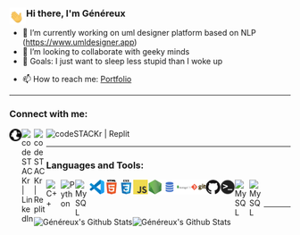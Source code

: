 ### Hi there, I'm Généreux <img align="left" alt="high" width="30px" height="30px" src="./waving_hand.gif" />

- 🌱 I’m currently working on uml designer platform based on NLP (https://www.umldesigner.app)
- 👯 I’m looking to collaborate with geeky minds
- 🥅 Goals: I just want to sleep less stupid than I woke up
<!--- 🥅 2021 Goals: Lunch my first IoT start-up-->
- 📫 How to reach me: [Portfolio](http://genereux-dev.me/)

---

### Connect with me:

[<img align="left" alt="codeSTACKr.com" width="22px" src="https://raw.githubusercontent.com/iconic/open-iconic/master/svg/globe.svg" />][website]
[<img align="left" alt="codeSTACKr | LinkedIn" width="22px" src="https://cdn.jsdelivr.net/npm/simple-icons@v3/icons/linkedin.svg" />][linkedin]
[<img align="left" alt="codeSTACKr | Replit" width="22px" src="https://upload.wikimedia.org/wikipedia/commons/b/b2/Repl.it_logo.svg" />][replit]
[<img align="left" alt="codeSTACKr | Replit" height="22px" src="https://upload.wikimedia.org/wikipedia/commons/f/fa/FreeCodeCamp_logo.svg" />][freecodecamp]

<br />

---

### Languages and Tools:

<img align="left" alt="C++" width="26px" src="https://raw.githubusercontent.com/isocpp/logos/master/cpp_logo.png" />
<img align="left" alt="Python" width="26px" src="https://upload.wikimedia.org/wikipedia/commons/thumb/c/c3/Python-logo-notext.svg/600px-Python-logo-notext.svg.png" />
<img align="left" alt="MySQL" width="26px" src="https://upload.wikimedia.org/wikipedia/commons/c/cf/Lua-Logo.svg" />
<img align="left" alt="Visual Studio Code" width="26px" src="https://raw.githubusercontent.com/github/explore/80688e429a7d4ef2fca1e82350fe8e3517d3494d/topics/visual-studio-code/visual-studio-code.png" />
<img align="left" alt="HTML5" width="26px" src="https://raw.githubusercontent.com/github/explore/80688e429a7d4ef2fca1e82350fe8e3517d3494d/topics/html/html.png" />
<img align="left" alt="CSS3" width="26px" src="https://raw.githubusercontent.com/github/explore/80688e429a7d4ef2fca1e82350fe8e3517d3494d/topics/css/css.png" />
<img align="left" alt="JavaScript" width="26px" src="https://raw.githubusercontent.com/github/explore/80688e429a7d4ef2fca1e82350fe8e3517d3494d/topics/javascript/javascript.png" />
<img align="left" alt="Node.js" width="26px" src="https://raw.githubusercontent.com/github/explore/80688e429a7d4ef2fca1e82350fe8e3517d3494d/topics/nodejs/nodejs.png" />
<img align="left" alt="SQL" width="26px" src="https://raw.githubusercontent.com/github/explore/80688e429a7d4ef2fca1e82350fe8e3517d3494d/topics/sql/sql.png" />
<img align="left" alt="MongoDB" width="26px" src="https://raw.githubusercontent.com/github/explore/80688e429a7d4ef2fca1e82350fe8e3517d3494d/topics/mongodb/mongodb.png" />
<img align="left" alt="Git" width="26px" src="https://raw.githubusercontent.com/github/explore/80688e429a7d4ef2fca1e82350fe8e3517d3494d/topics/git/git.png" />
<img align="left" alt="GitHub" width="26px" src="https://raw.githubusercontent.com/github/explore/78df643247d429f6cc873026c0622819ad797942/topics/github/github.png" />
<img align="left" alt="Terminal" width="26px" src="https://raw.githubusercontent.com/github/explore/80688e429a7d4ef2fca1e82350fe8e3517d3494d/topics/terminal/terminal.png" />
<img align="left" alt="MySQL" width="26px" src="https://upload.wikimedia.org/wikipedia/commons/8/87/Arduino_Logo.svg" />
<img align="left" alt="MySQL" width="26px" src="https://upload.wikimedia.org/wikipedia/fr/3/3b/Raspberry_Pi_logo.svg" />

<br/>
<br/>

---

<img align="left" alt="Généreux's Github Stats" src="https://github-readme-stats.vercel.app/api?username=Genereux-akotenou&show_icons=true&hide_border=true&theme=light&hide_title=true&include_all_commits=true&count_private=true" />
<img align="left" alt="Généreux's Github Stats" src="https://github-readme-stats.vercel.app/api/top-langs/?username=Genereux-akotenou&hide_border=false&hide=Jupyter Notebook,HTML,CSS" />

</br>
</br>
</br>
</br>
</br>
</br>
<!--
---

[![ReadMe Card](https://github-readme-stats.vercel.app/api/pin/?username=Genereux-akotenou&repo=webMeteo_arduino)](https://github.com/Genereux-akotenou/webMeteo_arduino)


[![ReadMe Card](https://github-readme-stats.vercel.app/api/pin/?username=Genereux-akotenou&repo=webMeteo_iot)](https://github.com/Genereux-akotenou/webMeteo_iot)


[![ReadMe Card](https://github-readme-stats.vercel.app/api/pin/?username=Genereux-akotenou&repo=DataScience_Projects)](https://github.com/Genereux-akotenou/DataScience_Projects)

[![ReadMe Card](https://github-readme-stats.vercel.app/api/pin/?username=Genereux-akotenou&repo=tictactoe)](https://github.com/Genereux-akotenou/tictactoe)

[![ReadMe Card](https://github-readme-stats.vercel.app/api/pin/?username=Genereux-akotenou&repo=esp8266-web-server)](https://github.com/Genereux-akotenou/esp8266-web-server)-->

[website]: http://genereux-dev.me
[linkedin]: https://www.linkedin.com/in/g%C3%A9n%C3%A9reux-akotenou-8b00901b4/
[replit]: https://replit.com/@Genereux-akoten
[freecodecamp]: https://www.freecodecamp.org/genereux-akotenou


<!--
**Genereux-akotenou/Genereux-akotenou** is a ✨ _special_ ✨ repository because its `README.md` (this file) appears on your GitHub profile.

Here are some ideas to get you started:

- 🔭 I’m currently working on ...
- 🌱 I’m currently learning ...
- 👯 I’m looking to collaborate on ...
- 🤔 I’m looking for help with ...
- 💬 Ask me about ...
- 📫 How to reach me: ...
- 😄 Pronouns: ...
- ⚡ Fun fact: ...
-->
